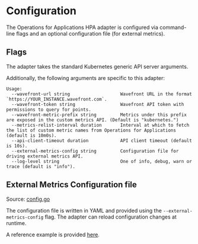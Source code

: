 # Configuration

The Operations for Applications HPA adapter is configured via command-line flags and an optional configuration file (for external metrics).

## Flags
The adapter takes the standard Kubernetes generic API server arguments.

Additionally, the following arguments are specific to this adapter:
```
Usage:
  --wavefront-url string                   Wavefront URL in the format `https://YOUR_INSTANCE.wavefront.com`.
  --wavefront-token string                 Wavefront API token with permissions to query for points.
  --wavefront-metric-prefix string         Metrics under this prefix are exposed in the custom metrics API. (Default is "kubernetes.")
  --metrics-relist-interval duration       Interval at which to fetch the list of custom metric names from Operations for Applications (default is 10m0s).
  --api-client-timeout duration            API client timeout (default is 10s).
  --external-metrics-config string         Configuration file for driving external metrics API.
  --log-level string                       One of info, debug, warn or trace (default is "info").
```

## External Metrics Configuration file

Source: [config.go](/pkg/config/config.go)

The configuration file is written in YAML and provided using the `--external-metrics-config` flag. The adapter can reload configuration changes at runtime.

A reference example is provided [here](/deploy/manifests/04-custom-metrics-config-map.yaml).
